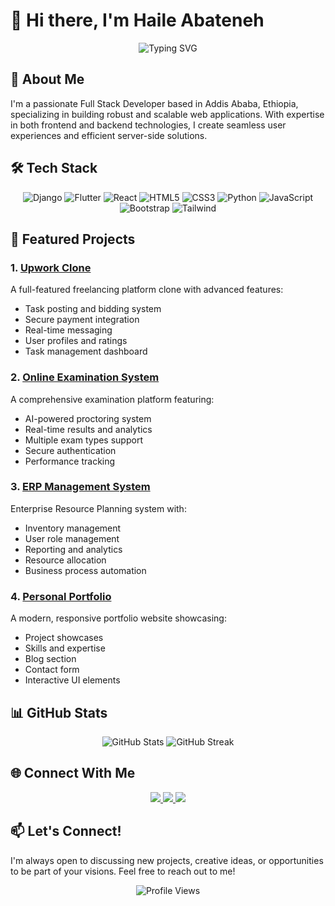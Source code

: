 # 👋 Hi there, I'm Haile Abateneh

<div align="center">
  <img src="https://readme-typing-svg.herokuapp.com?font=Fira+Code&weight=500&size=40&pause=1000&color=2E8B57&center=true&vCenter=true&width=600&height=100&lines=Full+Stack+Developer;Django+%7C+Flutter+%7C+React;UI%2FUX+Enthusiast" alt="Typing SVG" />
</div>

## 🚀 About Me

I'm a passionate Full Stack Developer based in Addis Ababa, Ethiopia, specializing in building robust and scalable web applications. With expertise in both frontend and backend technologies, I create seamless user experiences and efficient server-side solutions.

## 🛠️ Tech Stack

<div align="center">
  
  ![Django](https://img.shields.io/badge/Django-092E20?style=for-the-badge&logo=django&logoColor=white)
  ![Flutter](https://img.shields.io/badge/Flutter-02569B?style=for-the-badge&logo=flutter&logoColor=white)
  ![React](https://img.shields.io/badge/React-20232A?style=for-the-badge&logo=react&logoColor=61DAFB)
  ![HTML5](https://img.shields.io/badge/HTML5-E34F26?style=for-the-badge&logo=html5&logoColor=white)
  ![CSS3](https://img.shields.io/badge/CSS3-1572B6?style=for-the-badge&logo=css3&logoColor=white)
  ![Python](https://img.shields.io/badge/Python-3776AB?style=for-the-badge&logo=python&logoColor=white)
  ![JavaScript](https://img.shields.io/badge/JavaScript-F7DF1E?style=for-the-badge&logo=javascript&logoColor=black)
  ![Bootstrap](https://img.shields.io/badge/Bootstrap-563D7C?style=for-the-badge&logo=bootstrap&logoColor=white)
  ![Tailwind](https://img.shields.io/badge/Tailwind_CSS-38B2AC?style=for-the-badge&logo=tailwind-css&logoColor=white)
  
</div>

## 🌟 Featured Projects

### 1. [Upwork Clone](https://upwork-tuf3.onrender.com/)
A full-featured freelancing platform clone with advanced features:
- Task posting and bidding system
- Secure payment integration
- Real-time messaging
- User profiles and ratings
- Task management dashboard

### 2. [Online Examination System](https://oes-nk2r.onrender.com/)
A comprehensive examination platform featuring:
- AI-powered proctoring system
- Real-time results and analytics
- Multiple exam types support
- Secure authentication
- Performance tracking

### 3. [ERP Management System](https://erp-gjx6.onrender.com/)
Enterprise Resource Planning system with:
- Inventory management
- User role management
- Reporting and analytics
- Resource allocation
- Business process automation

### 4. [Personal Portfolio](https://haileab.onrender.com/)
A modern, responsive portfolio website showcasing:
- Project showcases
- Skills and expertise
- Blog section
- Contact form
- Interactive UI elements

## 📊 GitHub Stats

<div align="center">
  <img src="https://github-readme-stats.vercel.app/api?username=halazab&show_icons=true&theme=radical" alt="GitHub Stats" />
  <img src="https://github-readme-streak-stats.herokuapp.com/?user=halazab&theme=radical" alt="GitHub Streak" />
</div>

## 🌐 Connect With Me

<div align="center">
  <a href="mailto:Halazab27@gmail.com">
    <img src="https://img.shields.io/badge/Gmail-D14836?style=for-the-badge&logo=gmail&logoColor=white" />
  </a>
  <a href="www.linkedin.com/in/halazab19">
    <img src="https://img.shields.io/badge/LinkedIn-0077B5?style=for-the-badge&logo=linkedin&logoColor=white" />
  </a>
  <a href="https://x.com/halazab19">
    <img src="https://img.shields.io/badge/Twitter-1DA1F2?style=for-the-badge&logo=twitter&logoColor=white" />
  </a>
</div>

## 📫 Let's Connect!

I'm always open to discussing new projects, creative ideas, or opportunities to be part of your visions. Feel free to reach out to me!

<div align="center">
  <img src="https://komarev.com/ghpvc/?username=yourusername&style=flat-square&color=blue" alt="Profile Views"/>
</div>
